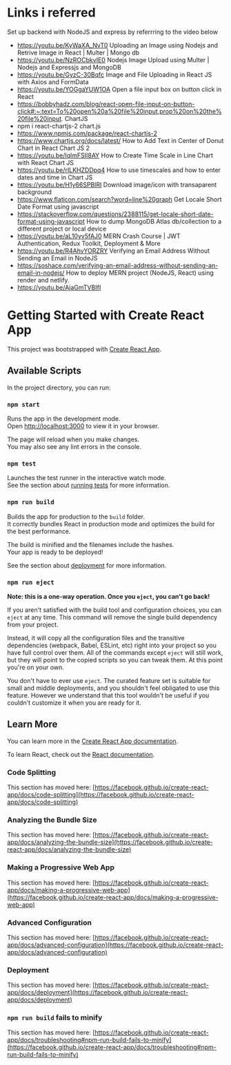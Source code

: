 # Links i referred

Set up backend with NodeJS and express by referrring to the video below

- https://youtu.be/KyWaXA_NvT0
  Uploading an Image using Nodejs and Retrive Image in React | Multer | Mongo db
- https://youtu.be/NzROCbkvIE0
  Nodejs Image Upload using Multer | Nodejs and Expressjs and MongoDB
- https://youtu.be/GyzC-30Bqfc
  Image and File Uploading in React JS with Axios and FormData
- https://youtu.be/YOGgaYUW1OA
  Open a file input box on button click in React
- https://bobbyhadz.com/blog/react-open-file-input-on-button-click#:~:text=To%20open%20a%20file%20input,prop%20on%20the%20file%20input.
  ChartJS
- npm i react-chartjs-2 chart.js
- https://www.npmjs.com/package/react-chartjs-2
- https://www.chartjs.org/docs/latest/
  How to Add Text in Center of Donut Chart in React Chart JS 2
- https://youtu.be/IqlmFSII8AY
  How to Create Time Scale in Line Chart with React Chart JS
- https://youtu.be/rILKHZDDpq4
  How to use timescales and how to enter dates and time in Chart JS
- https://youtu.be/H1y66SPBlRI
  Download image/icon with transaparent background
- https://www.flaticon.com/search?word=line%20graph
  Get Locale Short Date Format using javascript
- https://stackoverflow.com/questions/2388115/get-locale-short-date-format-using-javascript
  How to dump MongoDB Atlas db/collection to a different project or local device
- https://youtu.be/aL10yv5fAJ0
  MERN Crash Course | JWT Authentication, Redux Toolkit, Deployment & More
- https://youtu.be/R4AhvYORZRY
  Verifying an Email Address Without Sending an Email in NodeJS
- https://soshace.com/verifying-an-email-address-without-sending-an-email-in-nodejs/
  How to deploy MERN project (NodeJS, React) using render and netlify.
- https://youtu.be/AjaGmTVBIfI

# Getting Started with Create React App

This project was bootstrapped with [Create React App](https://github.com/facebook/create-react-app).

## Available Scripts

In the project directory, you can run:

### `npm start`

Runs the app in the development mode.\
Open [http://localhost:3000](http://localhost:3000) to view it in your browser.

The page will reload when you make changes.\
You may also see any lint errors in the console.

### `npm test`

Launches the test runner in the interactive watch mode.\
See the section about [running tests](https://facebook.github.io/create-react-app/docs/running-tests) for more information.

### `npm run build`

Builds the app for production to the `build` folder.\
It correctly bundles React in production mode and optimizes the build for the best performance.

The build is minified and the filenames include the hashes.\
Your app is ready to be deployed!

See the section about [deployment](https://facebook.github.io/create-react-app/docs/deployment) for more information.

### `npm run eject`

**Note: this is a one-way operation. Once you `eject`, you can't go back!**

If you aren't satisfied with the build tool and configuration choices, you can `eject` at any time. This command will remove the single build dependency from your project.

Instead, it will copy all the configuration files and the transitive dependencies (webpack, Babel, ESLint, etc) right into your project so you have full control over them. All of the commands except `eject` will still work, but they will point to the copied scripts so you can tweak them. At this point you're on your own.

You don't have to ever use `eject`. The curated feature set is suitable for small and middle deployments, and you shouldn't feel obligated to use this feature. However we understand that this tool wouldn't be useful if you couldn't customize it when you are ready for it.

## Learn More

You can learn more in the [Create React App documentation](https://facebook.github.io/create-react-app/docs/getting-started).

To learn React, check out the [React documentation](https://reactjs.org/).

### Code Splitting

This section has moved here: [https://facebook.github.io/create-react-app/docs/code-splitting](https://facebook.github.io/create-react-app/docs/code-splitting)

### Analyzing the Bundle Size

This section has moved here: [https://facebook.github.io/create-react-app/docs/analyzing-the-bundle-size](https://facebook.github.io/create-react-app/docs/analyzing-the-bundle-size)

### Making a Progressive Web App

This section has moved here: [https://facebook.github.io/create-react-app/docs/making-a-progressive-web-app](https://facebook.github.io/create-react-app/docs/making-a-progressive-web-app)

### Advanced Configuration

This section has moved here: [https://facebook.github.io/create-react-app/docs/advanced-configuration](https://facebook.github.io/create-react-app/docs/advanced-configuration)

### Deployment

This section has moved here: [https://facebook.github.io/create-react-app/docs/deployment](https://facebook.github.io/create-react-app/docs/deployment)

### `npm run build` fails to minify

This section has moved here: [https://facebook.github.io/create-react-app/docs/troubleshooting#npm-run-build-fails-to-minify](https://facebook.github.io/create-react-app/docs/troubleshooting#npm-run-build-fails-to-minify)

